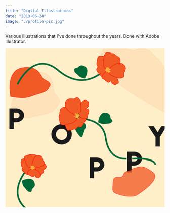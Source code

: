 ```yaml
---
title: "Digital Illustrations"
date: "2019-06-24"
image: "./profile-pic.jpg"
---
```


<p>Various illustrations that I've done throughout the years. Done with Adobe Illustrator. </p>


![Alt text](poppy-01.png?raw=true "Title")